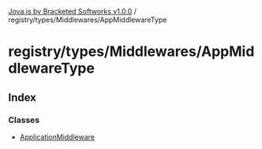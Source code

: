 [Jova.js by Bracketed Softworks v1.0.0](../wiki/modules) / registry/types/Middlewares/AppMiddlewareType

# registry/types/Middlewares/AppMiddlewareType

## Index

### Classes

- [ApplicationMiddleware](../wiki/registry.types.Middlewares.AppMiddlewareType.Class.ApplicationMiddleware)
